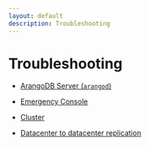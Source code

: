 ```yaml
---
layout: default
description: Troubleshooting
---
```

Troubleshooting
===============

- [ArangoDB Server (`arangod`)](troubleshooting-arangod.html)

- [Emergency Console](troubleshooting-emergencyconsole.html)

- [Cluster](troubleshooting-cluster.html)

- [Datacenter to datacenter replication](troubleshooting-dc2dc.html)
